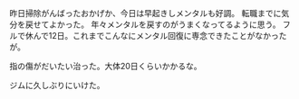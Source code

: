 昨日掃除がんばったおかげか、今日は早起きしメンタルも好調。
転職までに気分を戻せてよかった。
年々メンタルを戻すのがうまくなってるように思う。
フルで休んで12日。これまでこんなにメンタル回復に専念できたことがなかったが。

指の傷がだいたい治った。大体20日くらいかかるな。

ジムに久しぶりにいけた。
